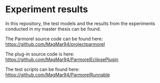 # Experiment results

In this repository, the test models and the results from the experiments conducted in my master thesis can be found.

The Parmorel source code can be found here: https://github.com/MagMar94/projectparmorel

The plug-in source code is here: https://github.com/MagMar94/ParmorelEclipsePlugin

The test scripts can be found here: https://github.com/MagMar94/ParmorelRunnable
